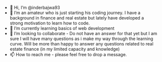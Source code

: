 - 👋 Hi, I’m @inderbajwa93
- 👀 I’m an amateur who is just starting his coding journey. I have a background in finance and real estate but lately have developed a strong motivation to learn how to code. 
- 🌱 I’m currently learning basics of web development 
- 💞️ I’m looking to collaborate - Do not have an answer for that yet but I am sure I will have many questions as i make my way through the learning curve. Will be more than happy to answer any questions related to real estate finance (in my limited capacity and knowledge)
- 📫 How to reach me - please feel free to drop a message. 

<!---
inderbajwa93/inderbajwa93 is a ✨ special ✨ repository because its `README.md` (this file) appears on your GitHub profile.
You can click the Preview link to take a look at your changes.
--->
